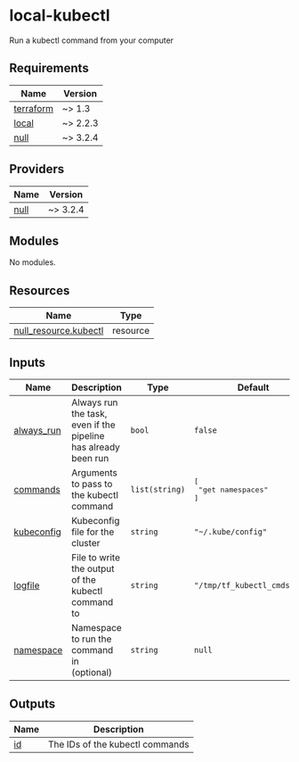 # local-kubectl

Run a kubectl command from your computer

<!-- BEGINNING OF PRE-COMMIT-TERRAFORM DOCS HOOK -->
## Requirements

| Name | Version |
|------|---------|
| <a name="requirement_terraform"></a> [terraform](#requirement\_terraform) | ~> 1.3 |
| <a name="requirement_local"></a> [local](#requirement\_local) | ~> 2.2.3 |
| <a name="requirement_null"></a> [null](#requirement\_null) | ~> 3.2.4 |

## Providers

| Name | Version |
|------|---------|
| <a name="provider_null"></a> [null](#provider\_null) | ~> 3.2.4 |

## Modules

No modules.

## Resources

| Name | Type |
|------|------|
| [null_resource.kubectl](https://registry.terraform.io/providers/hashicorp/null/latest/docs/resources/resource) | resource |

## Inputs

| Name | Description | Type | Default | Required |
|------|-------------|------|---------|:--------:|
| <a name="input_always_run"></a> [always\_run](#input\_always\_run) | Always run the task, even if the pipeline has already been run | `bool` | `false` | no |
| <a name="input_commands"></a> [commands](#input\_commands) | Arguments to pass to the kubectl command | `list(string)` | <pre>[<br>  "get namespaces"<br>]</pre> | no |
| <a name="input_kubeconfig"></a> [kubeconfig](#input\_kubeconfig) | Kubeconfig file for the cluster | `string` | `"~/.kube/config"` | no |
| <a name="input_logfile"></a> [logfile](#input\_logfile) | File to write the output of the kubectl command to | `string` | `"/tmp/tf_kubectl_cmds.log"` | no |
| <a name="input_namespace"></a> [namespace](#input\_namespace) | Namespace to run the command in (optional) | `string` | `null` | no |

## Outputs

| Name | Description |
|------|-------------|
| <a name="output_id"></a> [id](#output\_id) | The IDs of the kubectl commands |
<!-- END OF PRE-COMMIT-TERRAFORM DOCS HOOK -->
